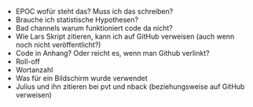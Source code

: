 - EPOC wofür steht das? Muss ich das schreiben?
- Brauche ich statistische Hypothesen?
- Bad channels warum funktioniert code da nicht?
- Wie Lars Skript zitieren, kann ich auf GitHub verweisen (auch wenn noch nicht veröffentlicht?)
- Code in Anhang? Oder reicht es, wenn man Github verlinkt?
- Roll-off
- Wortanzahl
- Was für ein Bildschirm wurde verwendet
- Julius und ihn zitieren bei pvt und nback (beziehungsweise auf GitHub verweisen)
